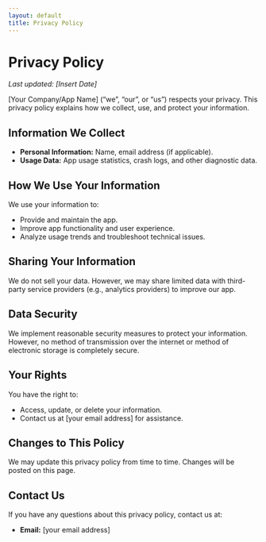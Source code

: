 ```yaml
---
layout: default
title: Privacy Policy
---
```


# Privacy Policy

_Last updated: [Insert Date]_

[Your Company/App Name] (“we”, “our”, or “us”) respects your privacy. This privacy policy explains how we collect, use, and protect your information.

## Information We Collect

- **Personal Information:** Name, email address (if applicable).
- **Usage Data:** App usage statistics, crash logs, and other diagnostic data.

## How We Use Your Information

We use your information to:

- Provide and maintain the app.
- Improve app functionality and user experience.
- Analyze usage trends and troubleshoot technical issues.

## Sharing Your Information

We do not sell your data. However, we may share limited data with third-party service providers (e.g., analytics providers) to improve our app.

## Data Security

We implement reasonable security measures to protect your information. However, no method of transmission over the internet or method of electronic storage is completely secure.

## Your Rights

You have the right to:

- Access, update, or delete your information.
- Contact us at [your email address] for assistance.

## Changes to This Policy

We may update this privacy policy from time to time. Changes will be posted on this page.

## Contact Us

If you have any questions about this privacy policy, contact us at:

- **Email:** [your email address]
